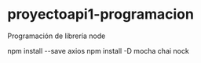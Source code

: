 # proyectoapi1-programacion
Programación de librería node

npm install --save axios
npm install -D mocha chai nock
